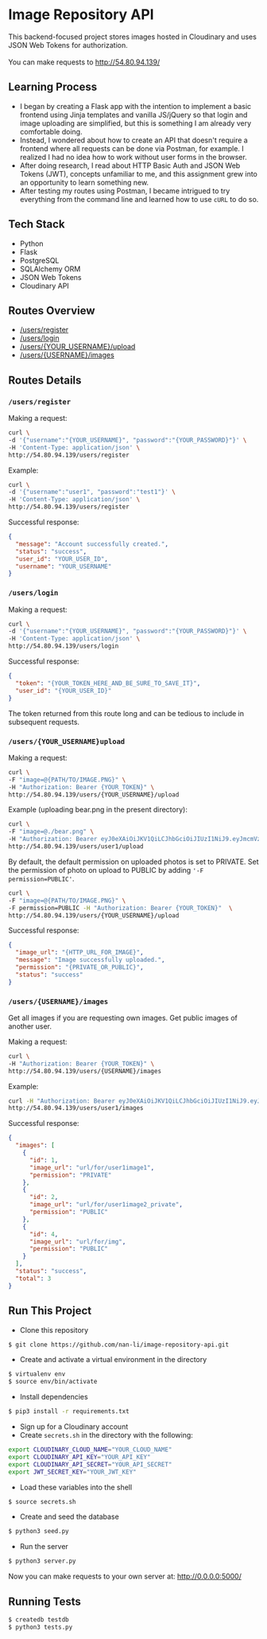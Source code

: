# Image Repository API 
This backend-focused project stores images hosted in Cloudinary and uses JSON Web Tokens for authorization.
<br/><br/>
You can make requests to http://54.80.94.139/

## Learning Process
- I began by creating a Flask app with the intention to implement a basic frontend using Jinja templates and vanilla JS/jQuery so that login and image uploading are simplified, but this is something I am already very comfortable doing.
- Instead, I wondered about how to create an API that doesn't require a frontend where all requests can be done via Postman, for example. I realized I had no idea how to work without user forms in the browser.
- After doing research, I read about HTTP Basic Auth and JSON Web Tokens (JWT), concepts unfamiliar to me, and this assignment grew into an opportunity to learn something new. 
- After testing my routes using Postman, I became intrigued to try everything from the command line and learned how to use `cURL` to do so.

## Tech Stack
- Python
- Flask
- PostgreSQL
- SQLAlchemy ORM
- JSON Web Tokens
- Cloudinary API

## Routes Overview
* [/users/register](#register)
* [/users/login](#login)
* [/users/{YOUR_USERNAME}/upload](#upload)
* [/users/{USERNAME}/images](#get_user_images)


## Routes Details

### <a name="register"/>`/users/register`

Making a request:

```sh
curl \
-d '{"username":"{YOUR_USERNAME}", "password":"{YOUR_PASSWORD}"}' \
-H 'Content-Type: application/json' \
http://54.80.94.139/users/register
```

Example:
```sh
curl \
-d '{"username":"user1", "password":"test1"}' \
-H 'Content-Type: application/json' \
http://54.80.94.139/users/register
```

Successful response:

```json
{
  "message": "Account successfully created.", 
  "status": "success", 
  "user_id": "YOUR_USER_ID", 
  "username": "YOUR_USERNAME"
}
```

### <a name="login"/>`/users/login`

Making a request:

```sh
curl \
-d '{"username":"{YOUR_USERNAME}", "password":"{YOUR_PASSWORD}"}' \
-H 'Content-Type: application/json' \
http://54.80.94.139/users/login
```

Successful response:

```json
{
  "token": "{YOUR_TOKEN_HERE_AND_BE_SURE_TO_SAVE_IT}", 
  "user_id": "{YOUR_USER_ID}"
} 
```

The token returned from this route long and can be tedious to include in subsequent requests.


### <a name="upload"/>`/users/{YOUR_USERNAME}upload`
Making a request:

```sh
curl \
-F "image=@{PATH/TO/IMAGE.PNG}" \
-H "Authorization: Bearer {YOUR_TOKEN}" \
http://54.80.94.139/users/{YOUR_USERNAME}/upload
```

Example (uploading bear.png in the present directory):

```sh
curl \
-F "image=@./bear.png" \
-H "Authorization: Bearer eyJ0eXAiOiJKV1QiLCJhbGciOiJIUzI1NiJ9.eyJmcmVzaCI6ZmFsc2UsImlhdCI6MTYyMDYwODY0NCwianRpIjoiOTQ4ZTAzZjgtMGRlNC00ODhhLWE0MzYtZmQ5NGJhNjY5ZWU4IiwidHlwZSI6ImFjY2VzcyIsInN1YiI6MywibmJmIjoxNjIwNjA4NjQ0LCJleHAiOjE2MjA2MDk1NDR9.0lPlJGHwNk6MrEPpCvE5WZIGEmikJM0-l2PgxuqjDB8" \
http://54.80.94.139/users/user1/upload
```

By default, the default permission on uploaded photos is set to PRIVATE. Set the permission of photo on upload to PUBLIC by adding `'-F permission=PUBLIC'`.

```sh
curl \
-F "image=@{PATH/TO/IMAGE.PNG}" \
-F permission=PUBLIC -H "Authorization: Bearer {YOUR_TOKEN}"  \
http://54.80.94.139/users/{YOUR_USERNAME}/upload
```

Successful response:

```json
{
  "image_url": "{HTTP_URL_FOR_IMAGE}", 
  "message": "Image successfully uploaded.", 
  "permission": "{PRIVATE_OR_PUBLIC}", 
  "status": "success"
}
```

### <a name="get_user_images"/>`/users/{USERNAME}/images`
Get all images if you are requesting own images. Get public images of another user.

Making a request:

```sh
curl \
-H "Authorization: Bearer {YOUR_TOKEN}" \
http://54.80.94.139/users/{USERNAME}/images
```

Example:
```sh
curl -H "Authorization: Bearer eyJ0eXAiOiJKV1QiLCJhbGciOiJIUzI1NiJ9.eyJmcmVzaCI6ZmFsc2UsImlhdCI6MTYyMDYwODY0NCwianRpIjoiOTQ4ZTAzZjgtMGRlNC00ODhhLWE0MzYtZmQ5NGJhNjY5ZWU4IiwidHlwZSI6ImFjY2VzcyIsInN1YiI6MywibmJmIjoxNjIwNjA4NjQ0LCJleHAiOjE2MjA2MDk1NDR9.0lPlJGHwNk6MrEPpCvE5WZIGEmikJM0-l2PgxuqjDB8" \
http://54.80.94.139/users/user1/images
```
Successful response:

```json
{
  "images": [
    {
      "id": 1, 
      "image_url": "url/for/user1image1", 
      "permission": "PRIVATE"
    }, 
    {
      "id": 2, 
      "image_url": "url/for/user1image2_private", 
      "permission": "PUBLIC"
    }, 
    {
      "id": 4, 
      "image_url": "url/for/img", 
      "permission": "PUBLIC"
    }
  ], 
  "status": "success", 
  "total": 3
}
```

## Run This Project
- Clone this repository

```sh
$ git clone https://github.com/nan-li/image-repository-api.git
```

- Create and activate a virtual environment in the directory

```sh
$ virtualenv env  
$ source env/bin/activate
```

- Install dependencies

```sh
$ pip3 install -r requirements.txt
```

- Sign up for a Cloudinary account
- Create `secrets.sh` in the directory with the following:

```sh
export CLOUDINARY_CLOUD_NAME="YOUR_CLOUD_NAME"
export CLOUDINARY_API_KEY="YOUR_API_KEY"
export CLOUDINARY_API_SECRET="YOUR_API_SECRET"
export JWT_SECRET_KEY="YOUR_JWT_KEY"
```

- Load these variables into the shell
```sh
$ source secrets.sh
```

- Create and seed the database
```sh
$ python3 seed.py
```

- Run the server
```sh
$ python3 server.py
```

Now you can make requests to your own server at: http://0.0.0.0:5000/


## Running Tests
```sh
$ createdb testdb
$ python3 tests.py
```
